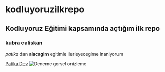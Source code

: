 # kodluyoruzilkrepo
## Kodluyoruz Eğitimi kapsamında açtığım ilk repo
### kubra caliskan
*patika* dan **alacagim** egitimle ilerleyecegime inaniyorum

[Patika Dev](https://www.patika.dev)
![Deneme gorsel onizleme](https://picsum.photos/200/300)


